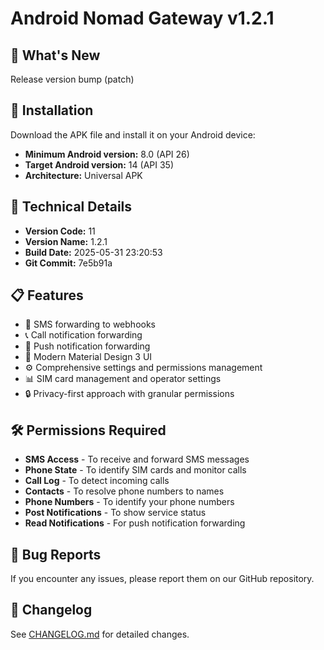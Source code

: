 # Android Nomad Gateway v1.2.1

## 🚀 What's New

Release version bump (patch)

## 📱 Installation

Download the APK file and install it on your Android device:
- **Minimum Android version:** 8.0 (API 26)
- **Target Android version:** 14 (API 35)
- **Architecture:** Universal APK

## 🔧 Technical Details

- **Version Code:** 11
- **Version Name:** 1.2.1
- **Build Date:** 2025-05-31 23:20:53
- **Git Commit:** 7e5b91a

## 📋 Features

- 📱 SMS forwarding to webhooks
- 📞 Call notification forwarding
- 🔔 Push notification forwarding
- 🎨 Modern Material Design 3 UI
- ⚙️ Comprehensive settings and permissions management
- 📊 SIM card management and operator settings
- 🔒 Privacy-first approach with granular permissions

## 🛠️ Permissions Required

- **SMS Access** - To receive and forward SMS messages
- **Phone State** - To identify SIM cards and monitor calls
- **Call Log** - To detect incoming calls
- **Contacts** - To resolve phone numbers to names
- **Phone Numbers** - To identify your phone numbers
- **Post Notifications** - To show service status
- **Read Notifications** - For push notification forwarding

## 🐛 Bug Reports

If you encounter any issues, please report them on our GitHub repository.

## 📄 Changelog

See [CHANGELOG.md](../CHANGELOG.md) for detailed changes.
